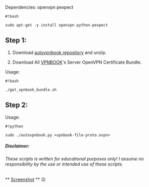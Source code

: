 Dependencies:
openvpn pexpect
```
#!bash

sudo apt-get -y install openvpn python-pexpect
```


## Step 1: ##
1. Download [autovpnbook repository](https://bitbucket.org/ruped24/autovpnbook/get/2608bd459c32.zip) and unzip.

2. Download All [VPNBOOK](https://drive.google.com/open?id=0B79r4wTVj-CZSWNid0U5ZkUxVE0)'s Server OpenVPN Certificate Bundle.

Usage: 
```
#!bash

./get_vpnbook_bundle.sh
```


## Step 2: ##
Usage: 
```
#!python

sudo ./autovpnbook.py <vpnbook-file-proto.ovpn>
```

##### Disclaimer: ######

###### These scripts is written for educational purposes only!  I assume no responsibility by the use or intended use of these scripts. ######

** [Screenshot](https://drive.google.com/open?id=0B79r4wTVj-CZMlBhTnRwTUxUdDA) ** :wink: